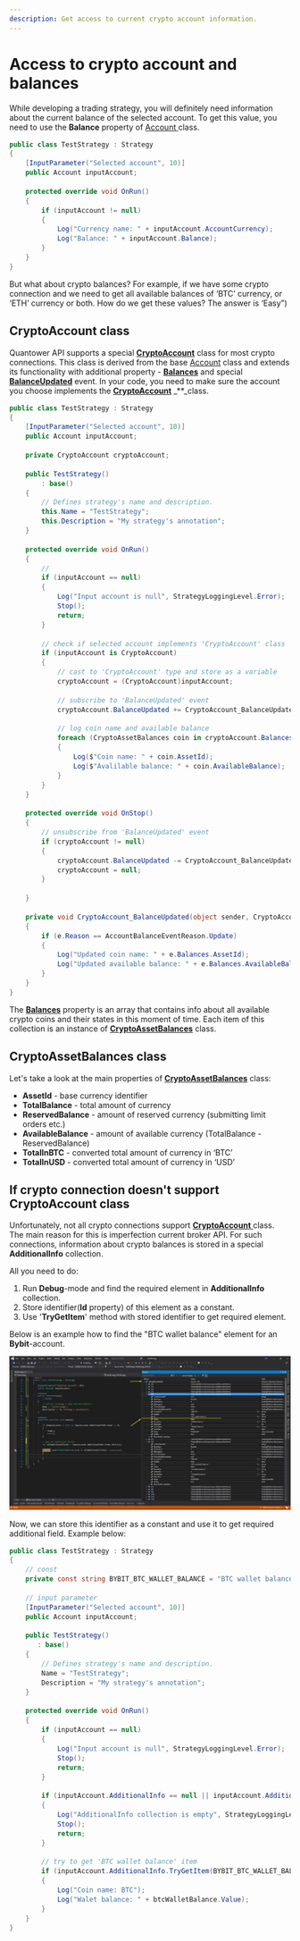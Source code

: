 ```yaml
---
description: Get access to current crypto account information.
---
```


# Access to crypto account and balances

While developing a trading strategy, you will definitely need information about the current balance of the selected account. To get this value, you need to use the **Balance** property of [Account ](https://api.quantower.com/docs/TradingPlatform.BusinessLayer.Account.html)class.

```csharp
public class TestStrategy : Strategy
{
    [InputParameter("Selected account", 10)]
    public Account inputAccount;

    protected override void OnRun()
    {
        if (inputAccount != null)
        {
            Log("Currency name: " + inputAccount.AccountCurrency);
            Log("Balance: " + inputAccount.Balance);
        }
    }
}
```

But what about crypto balances? For example, if we have some crypto connection and we need to get all available balances of ‘BTC’ currency, or ‘ETH’ currency or both. How do we get these values? The answer is ‘Easy”\)

## **CryptoAccount class**

Quantower API supports a special [**CryptoAccount**](https://api.quantower.com/docs/TradingPlatform.BusinessLayer.CryptoAccount.html) class for most crypto connections. This class is derived from the base [Account](https://api.quantower.com/docs/TradingPlatform.BusinessLayer.Account.html) class and extends its functionality with additional property - [**Balances**](https://api.quantower.com/docs/TradingPlatform.BusinessLayer.CryptoAccount.html#TradingPlatform_BusinessLayer_CryptoAccount_Balances) and special [**BalanceUpdated**](https://api.quantower.com/docs/TradingPlatform.BusinessLayer.CryptoAccount.html#TradingPlatform_BusinessLayer_CryptoAccount_BalanceUpdated) event. In your code, you need to make sure the account you choose implements the [**CryptoAccount**](https://api.quantower.com/docs/TradingPlatform.BusinessLayer.CryptoAccount.html) _\*\*_class.

```csharp
public class TestStrategy : Strategy
{
    [InputParameter("Selected account", 10)]
    public Account inputAccount;

    private CryptoAccount cryptoAccount;

    public TestStrategy()
        : base()
    {
        // Defines strategy's name and description.
        this.Name = "TestStrategy";
        this.Description = "My strategy's annotation";
    }

    protected override void OnRun()
    {
        // 
        if (inputAccount == null)
        {
            Log("Input account is null", StrategyLoggingLevel.Error); 
            Stop();
            return;
        }

        // check if selected account implements 'CryptoAccount' class
        if (inputAccount is CryptoAccount)
        {
            // cast to 'CryptoAccount' type and store as a variable
            cryptoAccount = (CryptoAccount)inputAccount;

            // subscribe to 'BalanceUpdated' event
            cryptoAccount.BalanceUpdated += CryptoAccount_BalanceUpdated;

            // log coin name and available balance
            foreach (CryptoAssetBalances coin in cryptoAccount.Balances)
            {
                Log($"Coin name: " + coin.AssetId);
                Log($"Avalilable balance: " + coin.AvailableBalance);
            }
        }
    }

    protected override void OnStop()
    {
        // unsubscribe from 'BalanceUpdated' event
        if (cryptoAccount != null)
        {
            cryptoAccount.BalanceUpdated -= CryptoAccount_BalanceUpdated;
            cryptoAccount = null;
        }

    }

    private void CryptoAccount_BalanceUpdated(object sender, CryptoAccountEventArgs e)
    {
        if (e.Reason == AccountBalanceEventReason.Update)
        {
            Log("Updated coin name: " + e.Balances.AssetId);
            Log("Updated available balance: " + e.Balances.AvailableBalance);
        }
    }
}
```

The [**Balances**](https://api.quantower.com/docs/TradingPlatform.BusinessLayer.CryptoAccount.html#TradingPlatform_BusinessLayer_CryptoAccount_Balances) property is an array that contains info about all available crypto coins and their states in this moment of time. Each item of this collection is an instance of [**CryptoAssetBalances**](https://api.quantower.com/docs/TradingPlatform.BusinessLayer.CryptoAssetBalances.html) class.

## CryptoAssetBalances class

Let's take a look at the main properties of [**CryptoAssetBalances**](https://api.quantower.com/docs/TradingPlatform.BusinessLayer.CryptoAssetBalances.html) class:

* **AssetId** - base currency identifier
* **TotalBalance** - total amount of currency
* **ReservedBalance** - amount of reserved currency \(submitting limit orders etc.\)
* **AvailableBalance** - amount of available currency \(TotalBalance - ReservedBalance\)
* **TotalInBTC** - converted total amount of currency in ‘BTC’
* **TotalInUSD** - converted total amount of currency in ‘USD’

## If crypto connection doesn't support CryptoAccount class

Unfortunately, not all crypto connections support [**CryptoAccount** ](https://api.quantower.com/docs/TradingPlatform.BusinessLayer.CryptoAccount.html)class. The main reason for this is imperfection current broker API. For such connections, information about crypto balances is stored in a special **AdditionalInfo** collection.

All you need to do:

1. Run **Debug**-mode and find the required element in **AdditionalInfo** collection.
2. Store identifier\(**Id** property\) of this element as a constant. 
3. Use '**TryGetItem**' method with stored identifier to get required element.

Below is an example how to find the "BTC wallet balance" element for an **Bybit**-account.

![](../.gitbook/assets/debug_additional_fields.png)

Now, we can store this identifier as a constant and use it to get required additional field. Example below:

```csharp
public class TestStrategy : Strategy
{
    // const
    private const string BYBIT_BTC_WALLET_BALANCE = "BTC wallet balance";

    // input parameter
    [InputParameter("Selected account", 10)]
    public Account inputAccount;

    public TestStrategy()
       : base()
    {
        // Defines strategy's name and description.
        Name = "TestStrategy";
        Description = "My strategy's annotation";
    }

    protected override void OnRun()
    {
        if (inputAccount == null)
        {
            Log("Input account is null", StrategyLoggingLevel.Error);
            Stop();
            return;
        }

        if (inputAccount.AdditionalInfo == null || inputAccount.AdditionalInfo.Count == 0)
        {
            Log("AdditionalInfo collection is empty", StrategyLoggingLevel.Error);
            Stop();
            return;
        }

        // try to get 'BTC wallet balance' item       
        if (inputAccount.AdditionalInfo.TryGetItem(BYBIT_BTC_WALLET_BALANCE, out AdditionalInfoItem btcWalletBalance))
        {
            Log("Coin name: BTC");
            Log("Walet balance: " + btcWalletBalance.Value);
        }
    }
}
```

